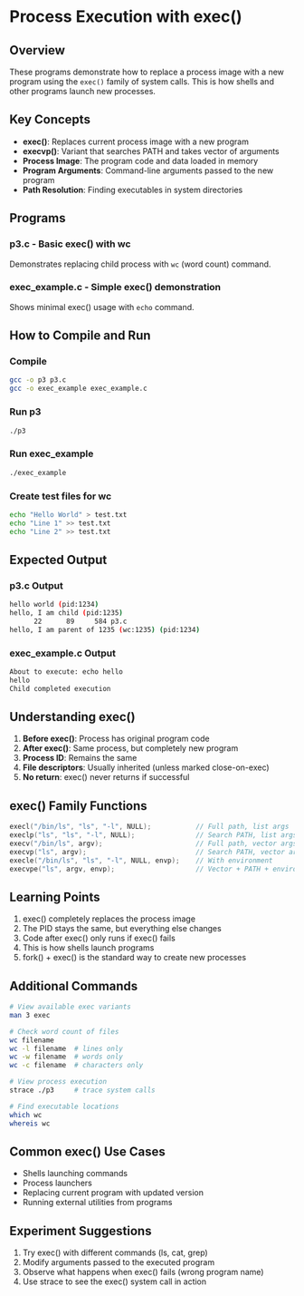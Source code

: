 # Process Execution with exec()

## Overview

These programs demonstrate how to replace a process image with a new program using the `exec()` family of system calls. This is how shells and other programs launch new processes.

## Key Concepts

- **exec()**: Replaces current process image with a new program
- **execvp()**: Variant that searches PATH and takes vector of arguments
- **Process Image**: The program code and data loaded in memory
- **Program Arguments**: Command-line arguments passed to the new program
- **Path Resolution**: Finding executables in system directories

## Programs

### p3.c - Basic exec() with wc

Demonstrates replacing child process with `wc` (word count) command.

### exec_example.c - Simple exec() demonstration

Shows minimal exec() usage with `echo` command.

## How to Compile and Run

### Compile

```bash
gcc -o p3 p3.c
gcc -o exec_example exec_example.c
```

### Run p3

```bash
./p3
```

### Run exec_example

```bash
./exec_example
```

### Create test files for wc

```bash
echo "Hello World" > test.txt
echo "Line 1" >> test.txt
echo "Line 2" >> test.txt
```

## Expected Output

### p3.c Output

```bash
hello world (pid:1234)
hello, I am child (pid:1235)
      22      89     584 p3.c
hello, I am parent of 1235 (wc:1235) (pid:1234)
```

### exec_example.c Output

```bash
About to execute: echo hello
hello
Child completed execution
```

## Understanding exec()

1. **Before exec()**: Process has original program code
2. **After exec()**: Same process, but completely new program
3. **Process ID**: Remains the same
4. **File descriptors**: Usually inherited (unless marked close-on-exec)
5. **No return**: exec() never returns if successful

## exec() Family Functions

```c
execl("/bin/ls", "ls", "-l", NULL);           // Full path, list args
execlp("ls", "ls", "-l", NULL);               // Search PATH, list args
execv("/bin/ls", argv);                       // Full path, vector args
execvp("ls", argv);                           // Search PATH, vector args
execle("/bin/ls", "ls", "-l", NULL, envp);    // With environment
execvpe("ls", argv, envp);                    // Vector + PATH + environment
```

## Learning Points

1. exec() completely replaces the process image
2. The PID stays the same, but everything else changes
3. Code after exec() only runs if exec() fails
4. This is how shells launch programs
5. fork() + exec() is the standard way to create new processes

## Additional Commands

```bash
# View available exec variants
man 3 exec

# Check word count of files
wc filename
wc -l filename  # lines only
wc -w filename  # words only
wc -c filename  # characters only

# View process execution
strace ./p3     # trace system calls

# Find executable locations
which wc
whereis wc
```

## Common exec() Use Cases

- Shells launching commands
- Process launchers
- Replacing current program with updated version
- Running external utilities from programs

## Experiment Suggestions

1. Try exec() with different commands (ls, cat, grep)
2. Modify arguments passed to the executed program
3. Observe what happens when exec() fails (wrong program name)
4. Use strace to see the exec() system call in action
